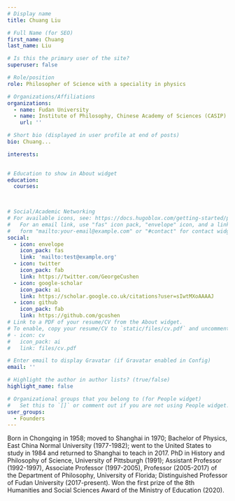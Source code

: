 ```yaml
---
# Display name
title: Chuang Liu

# Full Name (for SEO)
first_name: Chuang
last_name: Liu

# Is this the primary user of the site?
superuser: false

# Role/position
role: Philosopher of Science with a speciality in physics

# Organizations/Affiliations
organizations:
  - name: Fudan University
  - name: Institute of Philosophy, Chinese Academy of Sciences (CASIP)
    url: ''

# Short bio (displayed in user profile at end of posts)
bio: Chuang...

interests:
  

# Education to show in About widget
education:
  courses:
   


# Social/Academic Networking
# For available icons, see: https://docs.hugoblox.com/getting-started/page-builder/#icons
#   For an email link, use "fas" icon pack, "envelope" icon, and a link in the
#   form "mailto:your-email@example.com" or "#contact" for contact widget.
social:
  - icon: envelope
    icon_pack: fas
    link: 'mailto:test@example.org'
  - icon: twitter
    icon_pack: fab
    link: https://twitter.com/GeorgeCushen
  - icon: google-scholar
    icon_pack: ai
    link: https://scholar.google.co.uk/citations?user=sIwtMXoAAAAJ
  - icon: github
    icon_pack: fab
    link: https://github.com/gcushen
# Link to a PDF of your resume/CV from the About widget.
# To enable, copy your resume/CV to `static/files/cv.pdf` and uncomment the lines below.
# - icon: cv
#   icon_pack: ai
#   link: files/cv.pdf

# Enter email to display Gravatar (if Gravatar enabled in Config)
email: ''

# Highlight the author in author lists? (true/false)
highlight_name: false

# Organizational groups that you belong to (for People widget)
#   Set this to `[]` or comment out if you are not using People widget.
user_groups:
  - Founders
---
```

Born in Chongqing in 1958; moved to Shanghai in 1970; Bachelor of Physics, East China Normal University (1977-1982); went to the United States to study in 1984 and returned to Shanghai to teach in 2017. PhD in History and Philosophy of Science, University of Pittsburgh (1991); Assistant Professor (1992-1997), Associate Professor (1997-2005), Professor (2005-2017) of the Department of Philosophy, University of Florida; Distinguished Professor of Fudan University (2017-present). Won the first prize of the 8th Humanities and Social Sciences Award of the Ministry of Education (2020).